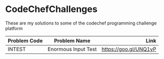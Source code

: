 # CodeChefChallenges
These are my solutions to some of the codechef programming challenge platform

| Problem Code        | Problem Name           | Link  |
| ------------- |:-------------:| -----:|
|       INTEST        |Enormous Input Test | https://goo.gl/UNQ1yP |
